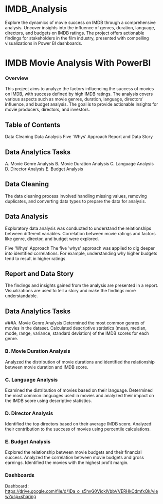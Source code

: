 # IMDB_Analysis
Explore the dynamics of movie success on IMDB through a comprehensive analysis. Uncover insights into the influence of genres, duration, language, directors, and budgets on IMDB ratings. The project offers actionable findings for stakeholders in the film industry, presented with compelling visualizations in Power BI dashboards.

# IMDB Movie Analysis With PowerBI
### Overview
This project aims to analyze the factors influencing the success of movies on IMDB, with success defined by high IMDB ratings. The analysis covers various aspects such as movie genres, duration, language, directors' influence, and budget analysis. The goal is to provide actionable insights for movie producers, directors, and investors.

## Table of Contents
Data Cleaning
Data Analysis
Five 'Whys' Approach
Report and Data Story
## Data Analytics Tasks
A. Movie Genre Analysis
B. Movie Duration Analysis
C. Language Analysis
D. Director Analysis
E. Budget Analysis
## Data Cleaning
The data cleaning process involved handling missing values, removing duplicates, and converting data types to prepare the data for analysis.

## Data Analysis
Exploratory data analysis was conducted to understand the relationships between different variables. Correlation between movie ratings and factors like genre, director, and budget were explored.

Five 'Whys' Approach
The five 'whys' approach was applied to dig deeper into identified correlations. For example, understanding why higher budgets tend to result in higher ratings.

## Report and Data Story
The findings and insights gained from the analysis are presented in a report. Visualizations are used to tell a story and make the findings more understandable.

## Data Analytics Tasks
###A. Movie Genre Analysis
Determined the most common genres of movies in the dataset. Calculated descriptive statistics (mean, median, mode, range, variance, standard deviation) of the IMDB scores for each genre.

### B. Movie Duration Analysis
Analyzed the distribution of movie durations and identified the relationship between movie duration and IMDB score.

### C. Language Analysis
Examined the distribution of movies based on their language. Determined the most common languages used in movies and analyzed their impact on the IMDB score using descriptive statistics.

### D. Director Analysis
Identified the top directors based on their average IMDB score. Analyzed their contribution to the success of movies using percentile calculations.

### E. Budget Analysis
Explored the relationship between movie budgets and their financial success. Analyzed the correlation between movie budgets and gross earnings. Identified the movies with the highest profit margin.

### Dashboards
Dashboard : https://drive.google.com/file/d/1Da_o_s5hvG0VicklVbbVVERHkCdmfxQk/view?usp=sharing

